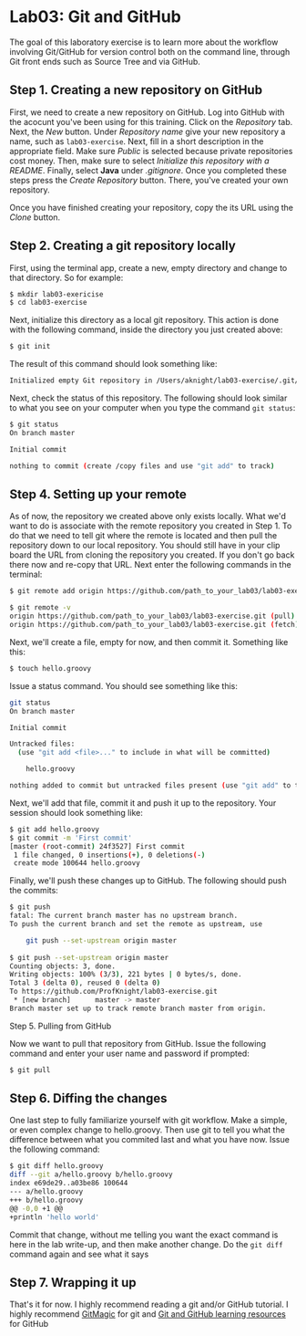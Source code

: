 # Lab03: Git and GitHub

The goal of this laboratory exercise is to learn more about the workflow involving Git/GitHub for version control both on the command line, through Git front ends such as Source Tree and via GitHub.

## Step 1. Creating a new repository on GitHub

First, we need to create a new repository on GitHub. Log into GitHub with the acocunt you've been using for this training. Click on the *Repository* tab. Next, the *New* button. Under *Repository name* give your new repository a name, such as `lab03-exercise`. Next, fill in a short description in the appropriate field. Make sure *Public* is selected because private repositories cost money. Then, make sure to select *Initialize this repository with a README*. Finally, select **Java** under *.gitignore*. Once you completed these steps press the *Create Repository* button. There, you've created your own repository.

Once you have finished creating your repository, copy the its URL using the *Clone* button.

## Step 2. Creating a git repository locally

First, using the terminal app, create a new, empty directory and change to that directory. So for example:

```bash
$ mkdir lab03-exericise
$ cd lab03-exercise
```

Next, initialize this directory as a local git repository. This action is done with the following command, inside the directory you just created above:

```bash
$ git init
```

The result of this command should look something like:

```bash
Initialized empty Git repository in /Users/aknight/lab03-exercise/.git/
```

Next, check the status of this repository. The following should look similar to what you see on your computer when you type the command `git status`:

```bash
$ git status
On branch master

Initial commit

nothing to commit (create /copy files and use "git add" to track)
```

## Step 4. Setting up your remote

As of now, the repository we created above only exists locally. What we'd want to do is associate with the remote repository you created in Step 1. To do that we need to tell git where the remote is located and then pull the repository down to our local repository. You should still have in your clip board the URL from cloning the repository you created. If you don't go back there now and re-copy that URL. Next enter the following commands in the terminal:

```bash
$ git remote add origin https://github.com/path_to_your_lab03/lab03-exercise

$ git remote -v
origin https://github.com/path_to_your_lab03/lab03-exercise.git (pull)
origin https://github.com/path_to_your_lab03/lab03-exercise.git (fetch)
```

Next, we'll create a file, empty for now, and then commit it. Something like this:

```bash
$ touch hello.groovy
```

Issue a status command. You should see something like this:

```bash
git status
On branch master

Initial commit

Untracked files:
  (use "git add <file>..." to include in what will be committed)

	hello.groovy

nothing added to commit but untracked files present (use "git add" to track)
```

Next, we'll add that file, commit it and push it up to the repository. Your session should look something like:

```bash
$ git add hello.groovy
$ git commit -m 'First commit'
[master (root-commit) 24f3527] First commit
 1 file changed, 0 insertions(+), 0 deletions(-)
 create mode 100644 hello.groovy
```

Finally, we'll push these changes up to GitHub. The following should push the commits:

```bash
$ git push
fatal: The current branch master has no upstream branch.
To push the current branch and set the remote as upstream, use

    git push --set-upstream origin master
    
$ git push --set-upstream origin master
Counting objects: 3, done.
Writing objects: 100% (3/3), 221 bytes | 0 bytes/s, done.
Total 3 (delta 0), reused 0 (delta 0)
To https://github.com/ProfKnight/lab03-exercise.git
 * [new branch]      master -> master
Branch master set up to track remote branch master from origin.

```

Step 5. Pulling from GitHub

Now we want to pull that repository from GitHub. Issue the following command and enter your user name and password if prompted:

```bash
$ git pull
```

## Step 6. Diffing the changes

One last step to fully familiarize yourself with git workflow. Make a simple, or even complex change to hello.groovy. Then use git to tell you what the difference between what you commited last and what you have now. Issue the following command:

```bash
$ git diff hello.groovy
diff --git a/hello.groovy b/hello.groovy
index e69de29..a03be86 100644
--- a/hello.groovy
+++ b/hello.groovy
@@ -0,0 +1 @@
+println 'hello world'
```

Commit that change, without me telling you want the exact command is here in the lab write-up, and then make another change. Do the `git diff` command again and see what it says

## Step 7. Wrapping it up

That's it for now. I highly recommend reading a git and/or GitHub tutorial. I highly recommend [GitMagic](http://www-cs-students.stanford.edu/~blynn/gitmagic/) for git and [Git and GitHub learning resources](https://help.github.com/articles/git-and-github-learning-resources/) for GitHub
